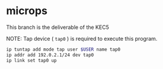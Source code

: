# microps

This branch is the deliverable of the KEC5  

NOTE: Tap device ( `tap0` ) is required to execute this program.

```bash
ip tuntap add mode tap user $USER name tap0
ip addr add 192.0.2.1/24 dev tap0
ip link set tap0 up
```

